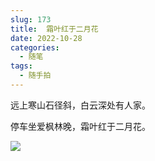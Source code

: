 ```yaml
---
slug: 173
title:  霜叶红于二月花
date: 2022-10-28
categories: 
  - 随笔
tags: 
  - 随手拍
---
```


远上寒山石径斜，白云深处有人家。

停车坐爱枫林晚，霜叶红于二月花。

![](https://imgurl.s3.bitiful.net/images/20221028/f182e8ea95d9f290423ffdcd78877b7.l83htniupdc.jpg)